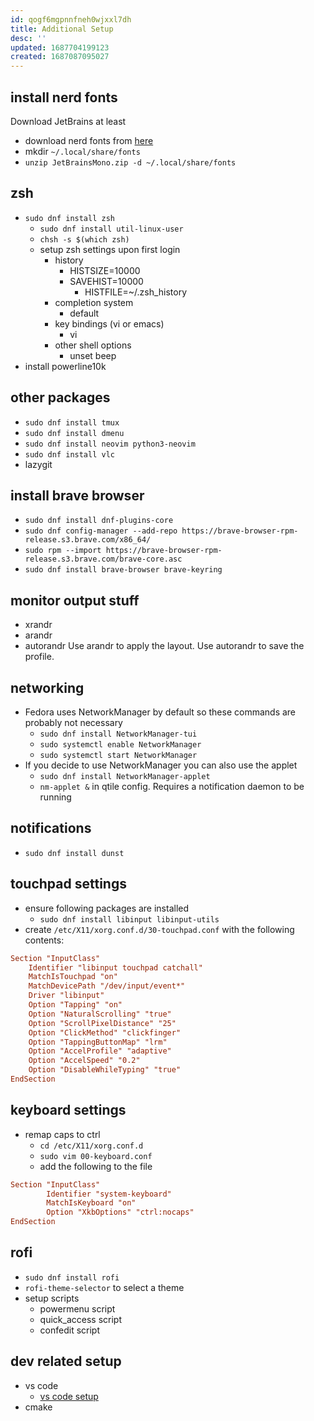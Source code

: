 ```yaml
---
id: qogf6mgpnnfneh0wjxxl7dh
title: Additional Setup
desc: ''
updated: 1687704199123
created: 1687087095027
---
```


## install nerd fonts
Download JetBrains at least
- download nerd fonts from [here](https://www.nerdfonts.com/font-downloads)
- mkdir `~/.local/share/fonts`
- `unzip JetBrainsMono.zip -d ~/.local/share/fonts`

## zsh
- `sudo dnf install zsh`
  - `sudo dnf install util-linux-user`
  - `chsh -s $(which zsh)`
  - setup zsh settings upon first login
    - history
      - HISTSIZE=10000
      - SAVEHIST=10000
          - HISTFILE=~/.zsh_history
    - completion system
      - default
    - key bindings (vi or emacs)
      - vi
    - other shell options
      - unset beep
- install powerline10k

## other packages
- `sudo dnf install tmux`
- `sudo dnf install dmenu`
- `sudo dnf install neovim python3-neovim`
- `sudo dnf install vlc`
- lazygit

## install brave browser
- `sudo dnf install dnf-plugins-core`
- `sudo dnf config-manager --add-repo https://brave-browser-rpm-release.s3.brave.com/x86_64/`
- `sudo rpm --import https://brave-browser-rpm-release.s3.brave.com/brave-core.asc`
- `sudo dnf install brave-browser brave-keyring`

## monitor output stuff
- xrandr
- arandr
- autorandr
Use arandr to apply the layout. Use autorandr to save the profile.

## networking
- Fedora uses NetworkManager by default so these commands are probably not necessary
  - `sudo dnf install NetworkManager-tui`
  - `sudo systemctl enable NetworkManager`
  - `sudo systemctl start NetworkManager`
- If you decide to use NetworkManager you can also use the applet
  - `sudo dnf install NetworkManager-applet`
  - `nm-applet &` in qtile config. Requires a notification daemon to be running

## notifications
- `sudo dnf install dunst`

## touchpad settings
- ensure following packages are installed
  - `sudo dnf install libinput libinput-utils`
- create `/etc/X11/xorg.conf.d/30-touchpad.conf` with the following contents:

```conf
Section "InputClass"
    Identifier "libinput touchpad catchall"
    MatchIsTouchpad "on"
    MatchDevicePath "/dev/input/event*"
    Driver "libinput"
    Option "Tapping" "on"
    Option "NaturalScrolling" "true"
    Option "ScrollPixelDistance" "25"
    Option "ClickMethod" "clickfinger"
    Option "TappingButtonMap" "lrm"
    Option "AccelProfile" "adaptive"
    Option "AccelSpeed" "0.2"
    Option "DisableWhileTyping" "true"
EndSection
```

## keyboard settings
- remap caps to ctrl
  - `cd /etc/X11/xorg.conf.d`
  - `sudo vim 00-keyboard.conf`
  - add the following to the file

```conf
Section "InputClass"
        Identifier "system-keyboard"
        MatchIsKeyboard "on"
        Option "XkbOptions" "ctrl:nocaps"
EndSection
```

## rofi
- `sudo dnf install rofi`
- `rofi-theme-selector` to select a theme
- setup scripts
  - powermenu script
  - quick_access script
  - confedit script


## dev related setup
- vs code
  - [vs code setup](https://code.visualstudio.com/docs/setup/linux)
- cmake

